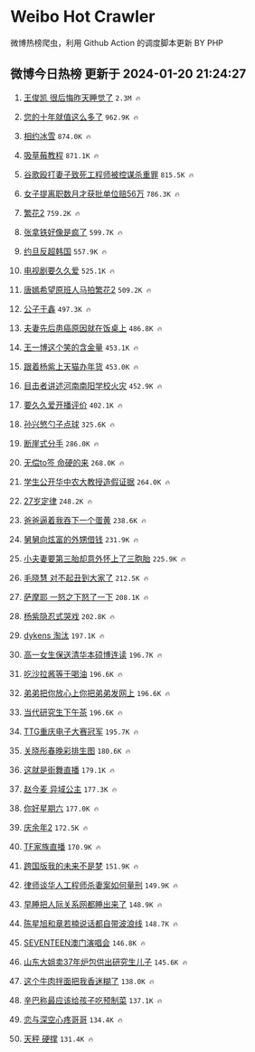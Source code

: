 # Weibo Hot Crawler 



微博热榜爬虫，利用 Github Action 的调度脚本更新 BY PHP 


## 微博今日热榜 更新于 2024-01-20 21:24:27 
1. [王俊凯 很后悔昨天睡觉了](https://s.weibo.com/weibo?q=%E7%8E%8B%E4%BF%8A%E5%87%AF%20%E5%BE%88%E5%90%8E%E6%82%94%E6%98%A8%E5%A4%A9%E7%9D%A1%E8%A7%89%E4%BA%86&t=31&band_rank=1&Refer=top) `2.3M 🔥` 

1. [您的十年就值这么多了](https://s.weibo.com/weibo?q=%E6%82%A8%E7%9A%84%E5%8D%81%E5%B9%B4%E5%B0%B1%E5%80%BC%E8%BF%99%E4%B9%88%E5%A4%9A%E4%BA%86&t=31&band_rank=2&Refer=top) `962.9K 🔥` 

1. [相约冰雪](https://s.weibo.com/weibo?q=%23%E7%9B%B8%E7%BA%A6%E5%86%B0%E9%9B%AA%23&t=31&band_rank=3&Refer=top) `874.0K 🔥` 

1. [吸草莓教程](https://s.weibo.com/weibo?q=%23%E5%90%B8%E8%8D%89%E8%8E%93%E6%95%99%E7%A8%8B%23&t=31&band_rank=4&Refer=top) `871.1K 🔥` 

1. [谷歌殴打妻子致死工程师被控谋杀重罪](https://s.weibo.com/weibo?q=%23%E8%B0%B7%E6%AD%8C%E6%AE%B4%E6%89%93%E5%A6%BB%E5%AD%90%E8%87%B4%E6%AD%BB%E5%B7%A5%E7%A8%8B%E5%B8%88%E8%A2%AB%E6%8E%A7%E8%B0%8B%E6%9D%80%E9%87%8D%E7%BD%AA%23&t=31&band_rank=5&Refer=top) `815.5K 🔥` 

1. [女子提离职数月才获批单位赔56万](https://s.weibo.com/weibo?q=%23%E5%A5%B3%E5%AD%90%E6%8F%90%E7%A6%BB%E8%81%8C%E6%95%B0%E6%9C%88%E6%89%8D%E8%8E%B7%E6%89%B9%E5%8D%95%E4%BD%8D%E8%B5%9456%E4%B8%87%23&t=31&band_rank=6&Refer=top) `786.3K 🔥` 

1. [繁花2](https://s.weibo.com/weibo?q=%E7%B9%81%E8%8A%B12&t=31&band_rank=7&Refer=top) `759.2K 🔥` 

1. [张拿铁好像是疯了](https://s.weibo.com/weibo?q=%E5%BC%A0%E6%8B%BF%E9%93%81%E5%A5%BD%E5%83%8F%E6%98%AF%E7%96%AF%E4%BA%86&t=31&band_rank=8&Refer=top) `599.7K 🔥` 

1. [约旦反超韩国](https://s.weibo.com/weibo?q=%23%E7%BA%A6%E6%97%A6%E5%8F%8D%E8%B6%85%E9%9F%A9%E5%9B%BD%23&t=31&band_rank=9&Refer=top) `557.9K 🔥` 

1. [电视剧要久久爱](https://s.weibo.com/weibo?q=%E7%94%B5%E8%A7%86%E5%89%A7%E8%A6%81%E4%B9%85%E4%B9%85%E7%88%B1&t=31&band_rank=10&Refer=top) `525.1K 🔥` 

1. [唐嫣希望原班人马拍繁花2](https://s.weibo.com/weibo?q=%23%E5%94%90%E5%AB%A3%E5%B8%8C%E6%9C%9B%E5%8E%9F%E7%8F%AD%E4%BA%BA%E9%A9%AC%E6%8B%8D%E7%B9%81%E8%8A%B12%23&t=31&band_rank=11&Refer=top) `509.2K 🔥` 

1. [公子于鑫](https://s.weibo.com/weibo?q=%23%E5%85%AC%E5%AD%90%E4%BA%8E%E9%91%AB%23&t=31&band_rank=12&Refer=top) `497.3K 🔥` 

1. [夫妻先后患癌原因就在饭桌上](https://s.weibo.com/weibo?q=%23%E5%A4%AB%E5%A6%BB%E5%85%88%E5%90%8E%E6%82%A3%E7%99%8C%E5%8E%9F%E5%9B%A0%E5%B0%B1%E5%9C%A8%E9%A5%AD%E6%A1%8C%E4%B8%8A%23&t=31&band_rank=13&Refer=top) `486.8K 🔥` 

1. [王一博这个笑的含金量](https://s.weibo.com/weibo?q=%E7%8E%8B%E4%B8%80%E5%8D%9A%E8%BF%99%E4%B8%AA%E7%AC%91%E7%9A%84%E5%90%AB%E9%87%91%E9%87%8F&t=31&band_rank=14&Refer=top) `453.1K 🔥` 

1. [跟着杨紫上天猫办年货](https://s.weibo.com/weibo?q=%23%E8%B7%9F%E7%9D%80%E6%9D%A8%E7%B4%AB%E4%B8%8A%E5%A4%A9%E7%8C%AB%E5%8A%9E%E5%B9%B4%E8%B4%A7%23&t=31&band_rank=15&Refer=top) `453.0K 🔥` 

1. [目击者讲述河南南阳学校火灾](https://s.weibo.com/weibo?q=%23%E7%9B%AE%E5%87%BB%E8%80%85%E8%AE%B2%E8%BF%B0%E6%B2%B3%E5%8D%97%E5%8D%97%E9%98%B3%E5%AD%A6%E6%A0%A1%E7%81%AB%E7%81%BE%23&t=31&band_rank=16&Refer=top) `452.9K 🔥` 

1. [要久久爱开播评价](https://s.weibo.com/weibo?q=%E8%A6%81%E4%B9%85%E4%B9%85%E7%88%B1%E5%BC%80%E6%92%AD%E8%AF%84%E4%BB%B7&t=31&band_rank=17&Refer=top) `402.1K 🔥` 

1. [孙兴慜勺子点球](https://s.weibo.com/weibo?q=%23%E5%AD%99%E5%85%B4%E6%85%9C%E5%8B%BA%E5%AD%90%E7%82%B9%E7%90%83%23&t=31&band_rank=18&Refer=top) `325.6K 🔥` 

1. [断崖式分手](https://s.weibo.com/weibo?q=%E6%96%AD%E5%B4%96%E5%BC%8F%E5%88%86%E6%89%8B&t=31&band_rank=19&Refer=top) `286.0K 🔥` 

1. [无偿to签 命硬的来](https://s.weibo.com/weibo?q=%E6%97%A0%E5%81%BFto%E7%AD%BE%20%E5%91%BD%E7%A1%AC%E7%9A%84%E6%9D%A5&t=31&band_rank=20&Refer=top) `268.0K 🔥` 

1. [学生公开华中农大教授造假证据](https://s.weibo.com/weibo?q=%23%E5%AD%A6%E7%94%9F%E5%85%AC%E5%BC%80%E5%8D%8E%E4%B8%AD%E5%86%9C%E5%A4%A7%E6%95%99%E6%8E%88%E9%80%A0%E5%81%87%E8%AF%81%E6%8D%AE%23&t=31&band_rank=21&Refer=top) `264.0K 🔥` 

1. [27岁定律](https://s.weibo.com/weibo?q=27%E5%B2%81%E5%AE%9A%E5%BE%8B&t=31&band_rank=22&Refer=top) `248.2K 🔥` 

1. [爸爸逼着我吞下一个蛋黄](https://s.weibo.com/weibo?q=%E7%88%B8%E7%88%B8%E9%80%BC%E7%9D%80%E6%88%91%E5%90%9E%E4%B8%8B%E4%B8%80%E4%B8%AA%E8%9B%8B%E9%BB%84&t=31&band_rank=23&Refer=top) `238.6K 🔥` 

1. [舅舅向炫富的外甥借钱](https://s.weibo.com/weibo?q=%E8%88%85%E8%88%85%E5%90%91%E7%82%AB%E5%AF%8C%E7%9A%84%E5%A4%96%E7%94%A5%E5%80%9F%E9%92%B1&t=31&band_rank=24&Refer=top) `231.9K 🔥` 

1. [小夫妻要第三胎却意外怀上了三胞胎](https://s.weibo.com/weibo?q=%23%E5%B0%8F%E5%A4%AB%E5%A6%BB%E8%A6%81%E7%AC%AC%E4%B8%89%E8%83%8E%E5%8D%B4%E6%84%8F%E5%A4%96%E6%80%80%E4%B8%8A%E4%BA%86%E4%B8%89%E8%83%9E%E8%83%8E%23&t=31&band_rank=25&Refer=top) `225.9K 🔥` 

1. [毛晓慧 对不起丑到大家了](https://s.weibo.com/weibo?q=%E6%AF%9B%E6%99%93%E6%85%A7%20%E5%AF%B9%E4%B8%8D%E8%B5%B7%E4%B8%91%E5%88%B0%E5%A4%A7%E5%AE%B6%E4%BA%86&t=31&band_rank=26&Refer=top) `212.5K 🔥` 

1. [萨摩耶 一怒之下怒了一下](https://s.weibo.com/weibo?q=%E8%90%A8%E6%91%A9%E8%80%B6%20%E4%B8%80%E6%80%92%E4%B9%8B%E4%B8%8B%E6%80%92%E4%BA%86%E4%B8%80%E4%B8%8B&t=31&band_rank=27&Refer=top) `208.1K 🔥` 

1. [杨紫隐忍式哭戏](https://s.weibo.com/weibo?q=%23%E6%9D%A8%E7%B4%AB%E9%9A%90%E5%BF%8D%E5%BC%8F%E5%93%AD%E6%88%8F%23&t=31&band_rank=28&Refer=top) `202.8K 🔥` 

1. [dykens 淘汰](https://s.weibo.com/weibo?q=dykens%20%E6%B7%98%E6%B1%B0&t=31&band_rank=29&Refer=top) `197.1K 🔥` 

1. [高一女生保送清华本硕博连读](https://s.weibo.com/weibo?q=%23%E9%AB%98%E4%B8%80%E5%A5%B3%E7%94%9F%E4%BF%9D%E9%80%81%E6%B8%85%E5%8D%8E%E6%9C%AC%E7%A1%95%E5%8D%9A%E8%BF%9E%E8%AF%BB%23&t=31&band_rank=30&Refer=top) `196.7K 🔥` 

1. [吃沙拉酱等于喝油](https://s.weibo.com/weibo?q=%E5%90%83%E6%B2%99%E6%8B%89%E9%85%B1%E7%AD%89%E4%BA%8E%E5%96%9D%E6%B2%B9&t=31&band_rank=31&Refer=top) `196.6K 🔥` 

1. [弟弟把你放心上你把弟弟发网上](https://s.weibo.com/weibo?q=%23%E5%BC%9F%E5%BC%9F%E6%8A%8A%E4%BD%A0%E6%94%BE%E5%BF%83%E4%B8%8A%E4%BD%A0%E6%8A%8A%E5%BC%9F%E5%BC%9F%E5%8F%91%E7%BD%91%E4%B8%8A%23&t=31&band_rank=32&Refer=top) `196.6K 🔥` 

1. [当代研究生下午茶](https://s.weibo.com/weibo?q=%23%E5%BD%93%E4%BB%A3%E7%A0%94%E7%A9%B6%E7%94%9F%E4%B8%8B%E5%8D%88%E8%8C%B6%23&t=31&band_rank=33&Refer=top) `196.6K 🔥` 

1. [TTG重庆电子大赛冠军](https://s.weibo.com/weibo?q=TTG%E9%87%8D%E5%BA%86%E7%94%B5%E5%AD%90%E5%A4%A7%E8%B5%9B%E5%86%A0%E5%86%9B&t=31&band_rank=34&Refer=top) `195.7K 🔥` 

1. [关晓彤春晚彩排生图](https://s.weibo.com/weibo?q=%23%E5%85%B3%E6%99%93%E5%BD%A4%E6%98%A5%E6%99%9A%E5%BD%A9%E6%8E%92%E7%94%9F%E5%9B%BE%23&t=31&band_rank=35&Refer=top) `180.6K 🔥` 

1. [这就是街舞直播](https://s.weibo.com/weibo?q=%E8%BF%99%E5%B0%B1%E6%98%AF%E8%A1%97%E8%88%9E%E7%9B%B4%E6%92%AD&t=31&band_rank=36&Refer=top) `179.1K 🔥` 

1. [赵今麦 异域公主](https://s.weibo.com/weibo?q=%E8%B5%B5%E4%BB%8A%E9%BA%A6%20%E5%BC%82%E5%9F%9F%E5%85%AC%E4%B8%BB&t=31&band_rank=37&Refer=top) `177.3K 🔥` 

1. [你好星期六](https://s.weibo.com/weibo?q=%E4%BD%A0%E5%A5%BD%E6%98%9F%E6%9C%9F%E5%85%AD&t=31&band_rank=38&Refer=top) `177.0K 🔥` 

1. [庆余年2](https://s.weibo.com/weibo?q=%E5%BA%86%E4%BD%99%E5%B9%B42&t=31&band_rank=39&Refer=top) `172.5K 🔥` 

1. [TF家族直播](https://s.weibo.com/weibo?q=TF%E5%AE%B6%E6%97%8F%E7%9B%B4%E6%92%AD&t=31&band_rank=40&Refer=top) `170.9K 🔥` 

1. [跨国版我的未来不是梦](https://s.weibo.com/weibo?q=%23%E8%B7%A8%E5%9B%BD%E7%89%88%E6%88%91%E7%9A%84%E6%9C%AA%E6%9D%A5%E4%B8%8D%E6%98%AF%E6%A2%A6%23&t=31&band_rank=41&Refer=top) `151.9K 🔥` 

1. [律师谈华人工程师杀妻案如何量刑](https://s.weibo.com/weibo?q=%23%E5%BE%8B%E5%B8%88%E8%B0%88%E5%8D%8E%E4%BA%BA%E5%B7%A5%E7%A8%8B%E5%B8%88%E6%9D%80%E5%A6%BB%E6%A1%88%E5%A6%82%E4%BD%95%E9%87%8F%E5%88%91%23&t=31&band_rank=42&Refer=top) `149.9K 🔥` 

1. [早睡把人际关系网都睡出来了](https://s.weibo.com/weibo?q=%23%E6%97%A9%E7%9D%A1%E6%8A%8A%E4%BA%BA%E9%99%85%E5%85%B3%E7%B3%BB%E7%BD%91%E9%83%BD%E7%9D%A1%E5%87%BA%E6%9D%A5%E4%BA%86%23&t=31&band_rank=43&Refer=top) `148.9K 🔥` 

1. [陈星旭和章若楠说话都自带波浪线](https://s.weibo.com/weibo?q=%23%E9%99%88%E6%98%9F%E6%97%AD%E5%92%8C%E7%AB%A0%E8%8B%A5%E6%A5%A0%E8%AF%B4%E8%AF%9D%E9%83%BD%E8%87%AA%E5%B8%A6%E6%B3%A2%E6%B5%AA%E7%BA%BF%23&t=31&band_rank=44&Refer=top) `148.7K 🔥` 

1. [SEVENTEEN澳门演唱会](https://s.weibo.com/weibo?q=%23SEVENTEEN%E6%BE%B3%E9%97%A8%E6%BC%94%E5%94%B1%E4%BC%9A%23&t=31&band_rank=45&Refer=top) `146.8K 🔥` 

1. [山东大姐卖37年炉包供出研究生儿子](https://s.weibo.com/weibo?q=%23%E5%B1%B1%E4%B8%9C%E5%A4%A7%E5%A7%90%E5%8D%9637%E5%B9%B4%E7%82%89%E5%8C%85%E4%BE%9B%E5%87%BA%E7%A0%94%E7%A9%B6%E7%94%9F%E5%84%BF%E5%AD%90%23&t=31&band_rank=46&Refer=top) `145.6K 🔥` 

1. [这个牛肉拌面把我香迷糊了](https://s.weibo.com/weibo?q=%23%E8%BF%99%E4%B8%AA%E7%89%9B%E8%82%89%E6%8B%8C%E9%9D%A2%E6%8A%8A%E6%88%91%E9%A6%99%E8%BF%B7%E7%B3%8A%E4%BA%86%23&t=31&band_rank=47&Refer=top) `138.0K 🔥` 

1. [辛巴称最应该给孩子吃预制菜](https://s.weibo.com/weibo?q=%23%E8%BE%9B%E5%B7%B4%E7%A7%B0%E6%9C%80%E5%BA%94%E8%AF%A5%E7%BB%99%E5%AD%A9%E5%AD%90%E5%90%83%E9%A2%84%E5%88%B6%E8%8F%9C%23&t=31&band_rank=48&Refer=top) `137.1K 🔥` 

1. [恋与深空心疼哥哥](https://s.weibo.com/weibo?q=%23%E6%81%8B%E4%B8%8E%E6%B7%B1%E7%A9%BA%E5%BF%83%E7%96%BC%E5%93%A5%E5%93%A5%23&t=31&band_rank=49&Refer=top) `134.4K 🔥` 

1. [天秤 硬撑](https://s.weibo.com/weibo?q=%E5%A4%A9%E7%A7%A4%20%E7%A1%AC%E6%92%91&t=31&band_rank=50&Refer=top) `131.4K 🔥` 


